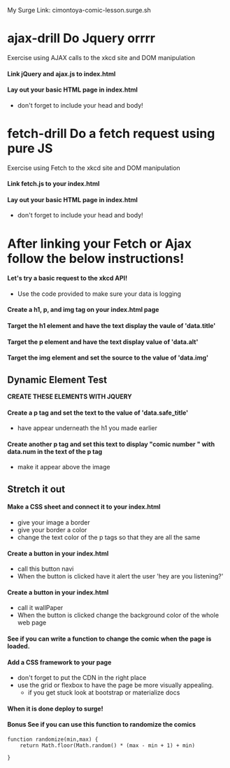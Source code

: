 My Surge Link: cimontoya-comic-lesson.surge.sh


# ajax-drill Do Jquery orrrr

Exercise using AJAX calls to the xkcd site and DOM manipulation

#### Link jQuery and ajax.js to index.html
#### Lay out your basic HTML page in index.html
* don't forget to include your head and body!

# fetch-drill Do a fetch request using pure JS

Exercise using Fetch to the xkcd site and DOM manipulation

#### Link fetch.js to your index.html
#### Lay out your basic HTML page in index.html
* don't forget to include your head and body!

# After linking your Fetch or Ajax follow the below instructions!

#### Let's try a basic request to the xkcd API!
* Use the code provided to make sure your data is logging

#### Create a h1, p, and img tag on your index.html page

#### Target the h1 element and have the text display the vaule of 'data.title'

#### Target the p element and have the text display value of 'data.alt'

#### Target the img element and set the source to the value of 'data.img'

## Dynamic Element Test
**CREATE THESE ELEMENTS WITH JQUERY**

#### Create a p tag and set the text to the value of 'data.safe_title'
- have appear underneath the h1 you made earlier

#### Create another p tag and set this text to display "comic  number " with data.num in the text of the p tag

- make it appear above the image

## Stretch it out

#### Make a CSS sheet and connect it to your index.html
- give your image a border
- give your border a color
- change the text color of the p tags so that they are all the same


#### Create a button in your index.html
- call this button navi
- When the button is clicked have it alert the user 'hey are you listening?'

#### Create a button in your index.html
- call it wallPaper
- When the button is clicked change the background color of the whole web page

#### See if you can write a function to change the comic when the page is loaded.

#### Add a CSS framework to your page
- don't forget to put the CDN in the right place
- use the grid or flexbox to have the page be more visually appealing.
  - if you get stuck look at bootstrap or materialize docs

#### When it is done deploy to surge!

#### Bonus See if you can use this function to randomize the comics
```
function randomize(min,max) {
    return Math.floor(Math.random() * (max - min + 1) + min)

}
```
